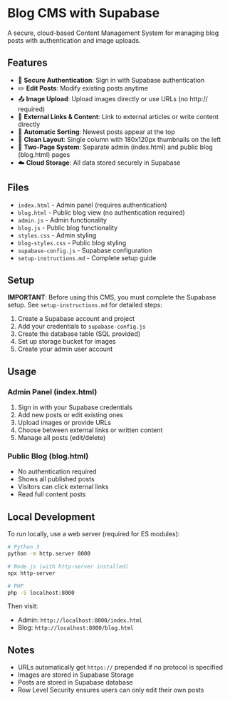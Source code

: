 # Blog CMS with Supabase

A secure, cloud-based Content Management System for managing blog posts with authentication and image uploads.

## Features

- 🔐 **Secure Authentication**: Sign in with Supabase authentication
- ✏️ **Edit Posts**: Modify existing posts anytime
- 📤 **Image Upload**: Upload images directly or use URLs (no http:// required)
- 🔗 **External Links & Content**: Link to external articles or write content directly
- 📅 **Automatic Sorting**: Newest posts appear at the top
- 🎨 **Clean Layout**: Single column with 180x120px thumbnails on the left
- 🔄 **Two-Page System**: Separate admin (index.html) and public blog (blog.html) pages
- ☁️ **Cloud Storage**: All data stored securely in Supabase

## Files

- `index.html` - Admin panel (requires authentication)
- `blog.html` - Public blog view (no authentication required)
- `admin.js` - Admin functionality
- `blog.js` - Public blog functionality
- `styles.css` - Admin styling
- `blog-styles.css` - Public blog styling
- `supabase-config.js` - Supabase configuration
- `setup-instructions.md` - Complete setup guide

## Setup

**IMPORTANT**: Before using this CMS, you must complete the Supabase setup. See `setup-instructions.md` for detailed steps:

1. Create a Supabase account and project
2. Add your credentials to `supabase-config.js`
3. Create the database table (SQL provided)
4. Set up storage bucket for images
5. Create your admin user account

## Usage

### Admin Panel (index.html)
1. Sign in with your Supabase credentials
2. Add new posts or edit existing ones
3. Upload images or provide URLs
4. Choose between external links or written content
5. Manage all posts (edit/delete)

### Public Blog (blog.html)
- No authentication required
- Shows all published posts
- Visitors can click external links
- Read full content posts

## Local Development

To run locally, use a web server (required for ES modules):

```bash
# Python 3
python -m http.server 8000

# Node.js (with http-server installed)
npx http-server

# PHP
php -S localhost:8000
```

Then visit:
- Admin: `http://localhost:8000/index.html`
- Blog: `http://localhost:8000/blog.html`

## Notes

- URLs automatically get `https://` prepended if no protocol is specified
- Images are stored in Supabase Storage
- Posts are stored in Supabase database
- Row Level Security ensures users can only edit their own posts
